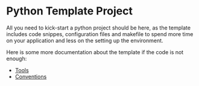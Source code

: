 Python Template Project
=======================

All you need to kick-start a python project should be here, as the template
includes code snippes, configuration files and makefile to spend more time on
your application and less on the setting up the environment.

Here is some more documentation about the template if the code is not enough:

- [Tools](tools/README.md)
- [Conventions](conventions/README.md)
